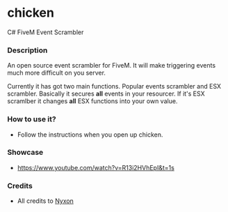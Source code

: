 # chicken
C# FiveM Event Scrambler

### Description

An open source event scrambler for FiveM. It will make triggering events much more difficult on you server.

Currently it has got two main functions. Popular events scrambler and ESX scrambler. Basically it secures **all** events in your resourcer.
If it's ESX scramlber it changes **all** ESX functions into your own value.

### How to use it?

- Follow the instructions when you open up chicken.

### Showcase

- https://www.youtube.com/watch?v=R13i2HVhEpI&t=1s

### Credits

- All credits to [Nyxon](https://github.com/Nyxonn)
